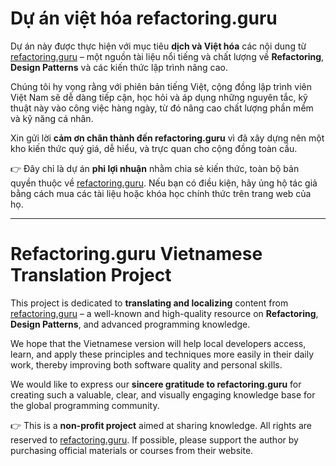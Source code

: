 # Dự án việt hóa refactoring.guru

Dự án này được thực hiện với mục tiêu **dịch và Việt hóa** các nội dung từ [refactoring.guru](https://refactoring.guru) – một nguồn tài liệu nổi tiếng và chất lượng về **Refactoring**, **Design Patterns** và các kiến thức lập trình nâng cao.  

Chúng tôi hy vọng rằng với phiên bản tiếng Việt, cộng đồng lập trình viên Việt Nam sẽ dễ dàng tiếp cận, học hỏi và áp dụng những nguyên tắc, kỹ thuật này vào công việc hàng ngày, từ đó nâng cao chất lượng phần mềm và kỹ năng cá nhân.  

Xin gửi lời **cảm ơn chân thành đến refactoring.guru** vì đã xây dựng nên một kho kiến thức quý giá, dễ hiểu, và trực quan cho cộng đồng toàn cầu.  

👉 Đây chỉ là dự án **phi lợi nhuận** nhằm chia sẻ kiến thức, toàn bộ bản quyền thuộc về [refactoring.guru](https://refactoring.guru). Nếu bạn có điều kiện, hãy ủng hộ tác giả bằng cách mua các tài liệu hoặc khóa học chính thức trên trang web của họ.  

---

# Refactoring.guru Vietnamese Translation Project

This project is dedicated to **translating and localizing** content from [refactoring.guru](https://refactoring.guru) – a well-known and high-quality resource on **Refactoring**, **Design Patterns**, and advanced programming knowledge.  

We hope that the Vietnamese version will help local developers access, learn, and apply these principles and techniques more easily in their daily work, thereby improving both software quality and personal skills.  

We would like to express our **sincere gratitude to refactoring.guru** for creating such a valuable, clear, and visually engaging knowledge base for the global programming community.  

👉 This is a **non-profit project** aimed at sharing knowledge. All rights are reserved to [refactoring.guru](https://refactoring.guru). If possible, please support the author by purchasing official materials or courses from their website.  
